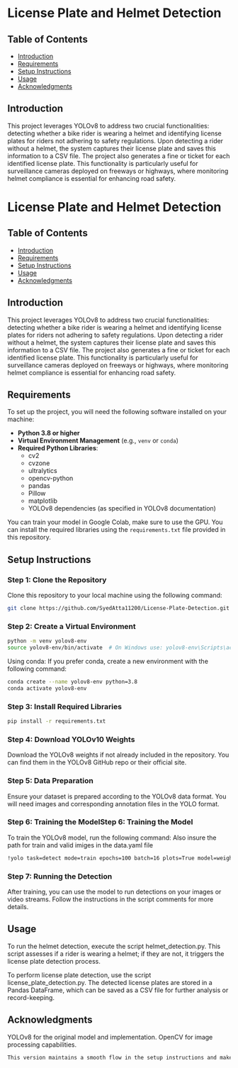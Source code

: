 # License Plate and Helmet Detection

## Table of Contents
- [Introduction](#introduction)
- [Requirements](#requirements)
- [Setup Instructions](#setup-instructions)
- [Usage](#usage)
- [Acknowledgments](#acknowledgments)

## Introduction
This project leverages YOLOv8 to address two crucial functionalities: detecting whether a bike rider is wearing a helmet and identifying license plates for riders not adhering to safety regulations. Upon detecting a rider without a helmet, the system captures their license plate and saves this information to a CSV file. The project also generates a fine or ticket for each identified license plate. This functionality is particularly useful for surveillance cameras deployed on freeways or highways, where monitoring helmet compliance is essential for enhancing road safety.
# License Plate and Helmet Detection

## Table of Contents
- [Introduction](#introduction)
- [Requirements](#requirements)
- [Setup Instructions](#setup-instructions)
- [Usage](#usage)
- [Acknowledgments](#acknowledgments)

## Introduction
This project leverages YOLOv8 to address two crucial functionalities: detecting whether a bike rider is wearing a helmet and identifying license plates for riders not adhering to safety regulations. Upon detecting a rider without a helmet, the system captures their license plate and saves this information to a CSV file. The project also generates a fine or ticket for each identified license plate. This functionality is particularly useful for surveillance cameras deployed on freeways or highways, where monitoring helmet compliance is essential for enhancing road safety.

## Requirements
To set up the project, you will need the following software installed on your machine:

- **Python 3.8 or higher**
- **Virtual Environment Management** (e.g., `venv` or `conda`)
- **Required Python Libraries**:
  - cv2
  - cvzone
  - ultralytics
  - opencv-python
  - pandas
  - Pillow
  - matplotlib
  - YOLOv8 dependencies (as specified in YOLOv8 documentation)
    
You can train your model in Google Colab, make sure to use the GPU.
You can install the required libraries using the `requirements.txt` file provided in this repository.


## Setup Instructions

### Step 1: Clone the Repository
Clone this repository to your local machine using the following command:

```bash
git clone https://github.com/SyedAtta11200/License-Plate-Detection.git
```

### Step 2: Create a Virtual Environment

```bash
python -m venv yolov8-env
source yolov8-env/bin/activate  # On Windows use: yolov8-env\Scripts\activate
```
Using conda:
If you prefer conda, create a new environment with the following command:

```bash
conda create --name yolov8-env python=3.8
conda activate yolov8-env
```
### Step 3: Install Required Libraries

```bash
pip install -r requirements.txt
```

### Step 4: Download YOLOv10 Weights

Download the YOLOv8 weights if not already included in the repository. You can find them in the YOLOv8 GitHub repo or their official site.

### Step 5: Data Preparation

Ensure your dataset is prepared according to the YOLOv8 data format. You will need images and corresponding annotation files in the YOLO format.

### Step 6: Training the ModelStep 6: Training the Model

To train the YOLOv8 model, run the following command: Also insure the path for train and valid imiges in the data.yaml file
```bash
!yolo task=detect mode=train epochs=100 batch=16 plots=True model=weights/yolov8n.pt data=data.yaml
```

### Step 7: Running the Detection

After training, you can use the model to run detections on your images or video streams. Follow the instructions in the script comments for more details.

## Usage

To run the helmet detection, execute the script helmet_detection.py. This script assesses if a rider is wearing a helmet; if they are not, it triggers the license plate detection process.

To perform license plate detection, use the script license_plate_detection.py. The detected license plates are stored in a Pandas DataFrame, which can be saved as a CSV file for further analysis or record-keeping.

## Acknowledgments

YOLOv8 for the original model and implementation.
OpenCV for image processing capabilities.

```bash
This version maintains a smooth flow in the setup instructions and makes it easy for users to follow along. Feel free to adjust any sections as needed!
```
